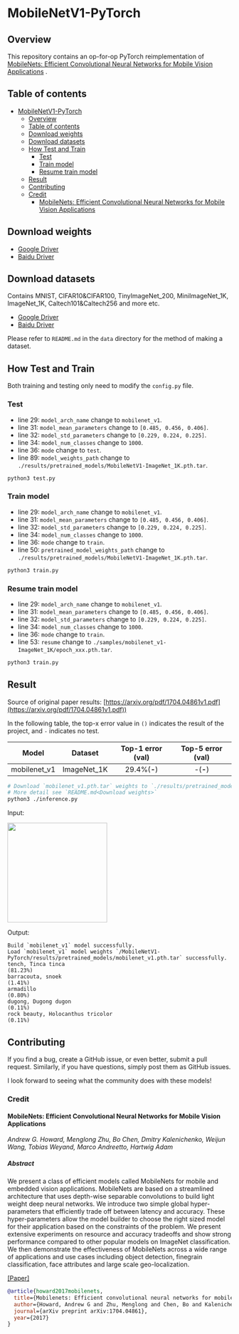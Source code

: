 # MobileNetV1-PyTorch

## Overview

This repository contains an op-for-op PyTorch reimplementation
of [MobileNets: Efficient Convolutional Neural Networks for Mobile Vision Applications](https://arxiv.org/pdf/1704.04861v1.pdf)
.

## Table of contents

- [MobileNetV1-PyTorch](#mobilenetv1-pytorch)
    - [Overview](#overview)
    - [Table of contents](#table-of-contents)
    - [Download weights](#download-weights)
    - [Download datasets](#download-datasets)
    - [How Test and Train](#how-test-and-train)
        - [Test](#test)
        - [Train model](#train-model)
        - [Resume train model](#resume-train-model)
    - [Result](#result)
    - [Contributing](#contributing)
    - [Credit](#credit)
        - [MobileNets: Efficient Convolutional Neural Networks for Mobile Vision Applications](#mobilenets-efficient-convolutional-neural-networks-for-mobile-vision-applications)

## Download weights

- [Google Driver](https://drive.google.com/drive/folders/17ju2HN7Y6pyPK2CC_AqnAfTOe9_3hCQ8?usp=sharing)
- [Baidu Driver](https://pan.baidu.com/s/1yNs4rqIb004-NKEdKBJtYg?pwd=llot)

## Download datasets

Contains MNIST, CIFAR10&CIFAR100, TinyImageNet_200, MiniImageNet_1K, ImageNet_1K, Caltech101&Caltech256 and more etc.

- [Google Driver](https://drive.google.com/drive/folders/1f-NSpZc07Qlzhgi6EbBEI1wTkN1MxPbQ?usp=sharing)
- [Baidu Driver](https://pan.baidu.com/s/1arNM38vhDT7p4jKeD4sqwA?pwd=llot)

Please refer to `README.md` in the `data` directory for the method of making a dataset.

## How Test and Train

Both training and testing only need to modify the `config.py` file.

### Test

- line 29: `model_arch_name` change to `mobilenet_v1`.
- line 31: `model_mean_parameters` change to `[0.485, 0.456, 0.406]`.
- line 32: `model_std_parameters` change to `[0.229, 0.224, 0.225]`.
- line 34: `model_num_classes` change to `1000`.
- line 36: `mode` change to `test`.
- line 89: `model_weights_path` change to `./results/pretrained_models/MobileNetV1-ImageNet_1K.pth.tar`.

```bash
python3 test.py
```

### Train model

- line 29: `model_arch_name` change to `mobilenet_v1`.
- line 31: `model_mean_parameters` change to `[0.485, 0.456, 0.406]`.
- line 32: `model_std_parameters` change to `[0.229, 0.224, 0.225]`.
- line 34: `model_num_classes` change to `1000`.
- line 36: `mode` change to `train`.
- line 50: `pretrained_model_weights_path` change to `./results/pretrained_models/MobileNetV1-ImageNet_1K.pth.tar`.

```bash
python3 train.py
```

### Resume train model

- line 29: `model_arch_name` change to `mobilenet_v1`.
- line 31: `model_mean_parameters` change to `[0.485, 0.456, 0.406]`.
- line 32: `model_std_parameters` change to `[0.229, 0.224, 0.225]`.
- line 34: `model_num_classes` change to `1000`.
- line 36: `mode` change to `train`.
- line 53: `resume` change to `./samples/mobilenet_v1-ImageNet_1K/epoch_xxx.pth.tar`.

```bash
python3 train.py
```

## Result

Source of original paper results: [https://arxiv.org/pdf/1704.04861v1.pdf](https://arxiv.org/pdf/1704.04861v1.pdf))

In the following table, the top-x error value in `()` indicates the result of the project, and `-` indicates no test.

|    Model     |   Dataset   | Top-1 error (val) | Top-5 error (val) |
|:------------:|:-----------:|:-----------------:|:-----------------:|
| mobilenet_v1 | ImageNet_1K |   29.4%(**-**)    |     -(**-**)      |

```bash
# Download `mobilenet_v1.pth.tar` weights to `./results/pretrained_models`
# More detail see `README.md<Download weights>`
python3 ./inference.py 
```

Input:

<span align="center"><img width="224" height="224" src="figure/n01440764_36.JPEG"/></span>

Output:

```text
Build `mobilenet_v1` model successfully.
Load `mobilenet_v1` model weights `/MobileNetV1-PyTorch/results/pretrained_models/mobilenet_v1.pth.tar` successfully.
tench, Tinca tinca                                                          (81.23%)
barracouta, snoek                                                           (1.41%)
armadillo                                                                   (0.80%)
dugong, Dugong dugon                                                        (0.11%)
rock beauty, Holocanthus tricolor                                           (0.11%)
```

## Contributing

If you find a bug, create a GitHub issue, or even better, submit a pull request. Similarly, if you have questions,
simply post them as GitHub issues.

I look forward to seeing what the community does with these models!

### Credit

#### MobileNets: Efficient Convolutional Neural Networks for Mobile Vision Applications

*Andrew G. Howard, Menglong Zhu, Bo Chen, Dmitry Kalenichenko, Weijun Wang, Tobias Weyand, Marco Andreetto, Hartwig
Adam*

##### Abstract

We present a class of efficient models called MobileNets for mobile and embedded vision applications. MobileNets are
based on a streamlined architecture that uses depth-wise separable convolutions to build light weight deep neural
networks. We introduce two simple global hyper-parameters that efficiently trade off between latency and accuracy. These
hyper-parameters allow the model builder to choose the right sized model for their application based on the constraints
of the problem. We present extensive experiments on resource and accuracy tradeoffs and show strong performance compared
to other popular models on ImageNet classification. We then demonstrate the effectiveness of MobileNets across a wide
range of applications and use cases including object detection, finegrain classification, face attributes and large
scale geo-localization.

[[Paper]](https://arxiv.org/pdf/1704.04861v1.pdf)

```bibtex
@article{howard2017mobilenets,
  title={Mobilenets: Efficient convolutional neural networks for mobile vision applications},
  author={Howard, Andrew G and Zhu, Menglong and Chen, Bo and Kalenichenko, Dmitry and Wang, Weijun and Weyand, Tobias and Andreetto, Marco and Adam, Hartwig},
  journal={arXiv preprint arXiv:1704.04861},
  year={2017}
}
```
